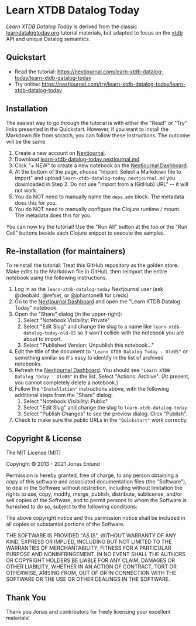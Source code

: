 # Learn XTDB Datalog Today

_Learn XTDB Datalog Today_ is derived from the classic [learndatalogtoday.org](http://learndatalogtoday.org) tutorial materials, but adapted to focus on the [xtdb](https://xtdb.com) API and unique Datalog semantics.

## Quickstart

* Read the tutorial: https://nextjournal.com/learn-xtdb-datalog-today/learn-xtdb-datalog-today
* Try online: https://nextjournal.com/try/learn-xtdb-datalog-today/learn-xtdb-datalog-today

## Installation

The easiest way to go through the tutorial is with either the "Read" or "Try" links presented in the Quickstart.
However, if you want to install the Markdown file from scratch, you can follow these instructions.
The outcome will be the same.

1. Create a new account on [Nextjournal](https://nextjournal.com).
2. Download [learn-xtdb-datalog-today.nextjournal.md](https://raw.githubusercontent.com/xtdb/learn-xtdb-datalog-today/main/learn-xtdb-datalog-today.nextjournal.md).
3. Click "+ NEW" to create a new notebook on the [Nextjournal Dashboard](https://nextjournal.com/dashboard).
4. At the bottom of the page, choose "Import: Select a Markdown file to import" and upload `learn-xtdb-datalog-today.nextjournal.md` you downloaded in Step 2.
Do not use "Import from a (GitHub) URL" -- it will not work.
5. You do NOT need to manually name the `deps.edn` block. The metadata does this for you.
6. You do NOT need to manually configure the Clojure runtime / mount. The metadata does this for you.

You can now try the tutorial!
Use the "Run All" button at the top or the "Run Cell" buttons beside each Clojure snippet to execute the samples.

## Re-installation (for maintainers)

To reinstall the tutorial: Treat this GitHub repository as the golden store. Make edits to the Markdown file in
GitHub, then reimport the entire notebook using the following instructions.

1. Log in as the `learn-xtdb-datalog-today` Nextjournal user (ask @deobald, @refset, or @johantonelli for creds)
2. Go to the [Nextjournal Dashboard](https://nextjournal.com/dashboard) and open the "Learn XTDB Datalog Today" notebook.
3. Open the "Share" dialog (in the upper-right):
   1. Select "Notebook Visibility: Private"
   2. Select "Edit Slug" and change the slug to a name like `learn-xtdb-datalog-today-old-05` so it won't collide with the notebook you are about to import.
   3. Select "Published Version: Unpublish this notebook..."
7. Edit the title of the document to `"Learn XTDB Datalog Today - Old05"` or something similar so it's easy to identify
in the list of archived notebooks.
8. Refresh the [Nextjournal Dashboard](https://nextjournal.com/dashboard). You should see `"Learn XTDB Datalog Today - Old05"`
in the list. Select "Actions: Archive". (At present, you cannot completely delete a notebook.)
9. Follow the `"Installation"` instructions above, with the following additional steps from the "Share" dialog:
   1. Select "Notebook Visibility: Public"
   2. Select "Edit Slug" and change the slug to `learn-xtdb-datalog-today`
   3. Select "Publish Changes" to see the preview dialog. Click "Publish".
10. Check to make sure the public URLs in the `"Quickstart"` work correctly.


## Copyright & License

The MIT License (MIT)

Copyright © 2013 - 2021 Jonas Enlund

Permission is hereby granted, free of charge, to any person obtaining a copy of this software and associated documentation files (the "Software"), to deal in the Software without restriction, including without limitation the rights to use, copy, modify, merge, publish, distribute, sublicense, and/or sell copies of the Software, and to permit persons to whom the Software is furnished to do so, subject to the following conditions:

The above copyright notice and this permission notice shall be included in all copies or substantial portions of the Software.

THE SOFTWARE IS PROVIDED "AS IS", WITHOUT WARRANTY OF ANY KIND, EXPRESS OR IMPLIED, INCLUDING BUT NOT LIMITED TO THE WARRANTIES OF MERCHANTABILITY, FITNESS FOR A PARTICULAR PURPOSE AND NONINFRINGEMENT. IN NO EVENT SHALL THE AUTHORS OR COPYRIGHT HOLDERS BE LIABLE FOR ANY CLAIM, DAMAGES OR OTHER LIABILITY, WHETHER IN AN ACTION OF CONTRACT, TORT OR OTHERWISE, ARISING FROM, OUT OF OR IN CONNECTION WITH THE SOFTWARE OR THE USE OR OTHER DEALINGS IN THE SOFTWARE.


## Thank You

Thank you Jonas and contributors for freely licensing your excellent materials!
